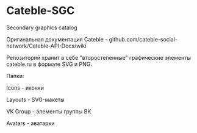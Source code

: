 # Cateble-SGC
Secondary graphics catalog

Оригинальная документация Cateble - github.com/cateble-social-network/Cateble-API-Docs/wiki

Репозиторий хранит в себе "второстепенные" графические элементы cateble.ru в формате SVG и PNG.

Папки:

Icons - иконки

Layouts - SVG-макеты 

VK Group - элементы группы ВК

Avatars - аватарки
